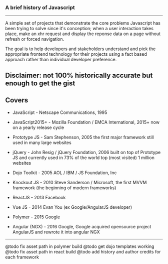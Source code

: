 ### A brief history of Javascript
---
A simple set of projects that demonstrate the core problems Javascript has been trying to solve since it's conception;
when a user interaction takes place, make an xhr request and display the reponse data on a page without refresh or forced navigation.

The goal is to help developers and stakeholders understand and pick the appropriate frontend technology for their projects using a fact based approach rather than individual developer preference.

Disclaimer: not 100% historically accurate but enough to get the gist
---

## Covers

- JavaScript - Netscape Communications, 1995

- JavaScript2015+ - Mozilla Foundation / EMCA International, 2015+ now on a yearly release cycle 

- Prototype JS - Sam Stephenson, 2005 the first major framework still used in many large websites

- jQuery - John Resig / jQuery Foundation, 2006 built on top of Prototype JS and currently used in 73% of the world top (most visited) 1 million websites

- Dojo Toolkit - 2005 AOL / IBM / JS Foundation, Inc

- Knockout JS - 2010 Steve Sanderson / Microsoft, the first MVVM framework (the beginning of modern frameworks)

- ReactJS - 2013 Facebook

- Vue JS - 2014 Evan You (ex Google/AngularJS developer)

- Polymer - 2015 Google

- Angular (NGX) - 2016 Google, Google acquired opensource project AngularJS and rewrote it into angular NGX

---

@todo fix asset path in polymer build
@todo get dojo templates working
@todo fix asset path in react build
@todo add history and author credits for each framework